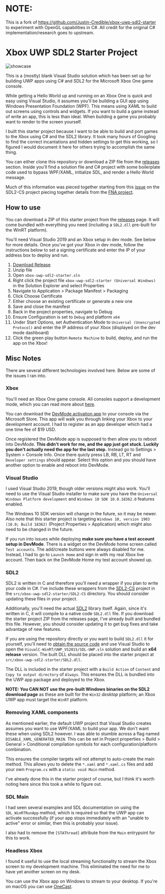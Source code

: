 # __NOTE:__
This is a fork of https://github.com/Justin-Credible/xbox-uwp-sdl2-starter to experiment with OpenGL capabilities in C#.  All credit for the original C# implementation/research goes to upstream.

# Xbox UWP SDL2 Starter Project

![showcase](.readme/screenshot.jpg)

This is a (mostly) blank Visual Studio solution which has been set up for building UWP apps using C# and SDL2 for the Microsoft Xbox One game console.

While getting a Hello World up and running on an Xbox One is quick and easy using Visual Studio, it assumes you'll be building a GUI app using Windows Presentation Foundation (WPF). This means using XAML to build out screens using controls and widgets. If you want to build a game instead of write an app, this is less than ideal. When building a game you probably want to render to the screen yourself.

I built this starter project because I want to be able to build and port games to the Xbox using C# and the SDL2 library. It took many hours of Googling to find the correct incantations and hidden settings to get this working, so I figured I would document it here for others trying to accomplish the same thing.

You can either clone this repository or download a ZIP file from the [releases](https://github.com/Justin-Credible/xbox-uwp-sdl2-starter/releases) section. Inside you'll find a solution file and C# project with some boilerplate code used to bypass WPF/XAML, initialize SDL, and render a Hello World message.

Much of this information was pieced together starting from this [issue](https://github.com/flibitijibibo/SDL2-CS/issues/114) on the SDL2-CS project piecing together details from the [FNA project](https://fna-xna.github.io/).

## How to use

You can download a ZIP of this starter project from the [releases](https://github.com/Justin-Credible/xbox-uwp-sdl2-starter/releases) page. It will come bundled with everything you need (including a `SDL2.dll` pre-built for the WinRT platform).

You'll need Visual Studio 2019 and an Xbox setup in dev mode. See below for more details. Once you've got your Xbox in dev mode, follow the instructions below to set a signing certificate and enter the IP of your address box to deploy and run.

1. [Download Release](https://github.com/Justin-Credible/xbox-uwp-sdl2-starter/releases)
2. Unzip file
3. Open `xbox-uwp-sdl2-starter.sln`
4. Right click the project file `xbox-uwp-sdl2-starter (Universal Windows)` in the Solution Explorer and select Properties
5. Navigate to Application > Package Manifest > Packaging
6. Click Choose Certificate
7. Either choose an existing certificate or generate a new one
8. Save and close the manifest
9. Back in the project properties, navigate to Debug
10. Ensure Configuration is set to `Debug` and platform `x64`
11. Under Start Options, set Authentication Mode to `Universal (Unencrypted Protocol)` and enter the IP address of your Xbox (displayed on the dev mode dashboard)
12. Click the green play button `Remote Machine` to build, deploy, and run the app on the Xbox!

## Misc Notes

There are several different technologies involved here. Below are some of the issues I ran into.

### Xbox

You'll need an Xbox One game console. All consoles support a development mode, which you can read more about [here](https://docs.microsoft.com/en-us/windows/uwp/xbox-apps/).

You can download the [DevMode activation app](https://docs.microsoft.com/en-us/windows/uwp/xbox-apps/devkit-activation) to your console via the Microsoft Store. This app will walk you through linking your Xbox to your development account. I had to register as an app developer which had a one time fee of $19 USD.

Once registered the DevMode app is supposed to then allow you to reboot into DevMode. **This didn't work for me, and the app just got stuck. Luckily you don't actually need the app for the last step.** Instead go to Settings > System > Console Info. Once there quicly press LB, RB, LT, RT and `Developer settings` should appear. Select this option and you should have another option to enable and reboot into DevMode.

### Visual Studio

I used Visual Studio 2019, though older versions might also work. You'll need to use the Visual Studio installer to make sure you have the `Universal Windows Platform development` and `Windows 10 SDK 10.0.18362.0` features enabled.

The Windows 10 SDK version will change in the future, so it may be newer. Also note that this starter project is targeting `Windows 10, version 1903 (10.0; Build 18362)` (Project Properties > Application) which might also need to be changed in the future.

If you run into issues while deploying **make sure you have a test account setup in DevMode**. There is a widget on the DevMode home screen called `Test accounts`. The add/create buttons were always disabled for me. Instead, I had to go to `Launch Home` and sign in with my real Xbox live account. Then back on the DevMode Home my test account showed up.

### SDL2

SDL2 is written in C and therefore you'll need a wrapper if you plan to write your code in C#. I've include these wrappers from the [SDL2-CS](https://github.com/flibitijibibo/SDL2-CS) project in the `src/xbox-uwp-sdl2-starter/SDL2-CS` directory. You should consider updating these files in your project.

Additionally, you'll need the actual [SDL2](https://www.libsdl.org/) library itself. Again, since it's written in C, it will compile to a native code `SDL2.dll` file. If you download the starter project ZIP from the releases page, I've already built and bundled this file. However, you should consider updating it to get bug fixes and take advantage of new features.

If you are using the repository directly or you want to build `SDL2.dll` it for yourself, you'll need to [obtain the source code](https://www.libsdl.org/download-2.0.php) and use Visual Studio to open the `VisualC-WinRT/UWP_VS2015/SDL-UWP.sln` solution and build an **x64 release** version. The built DLL should be placed into the starter project at `src/xbox-uwp-sdl2-starter/SDL2.dll`.

The DLL is included in the starter project with a `Build Action` of `Content` and `Copy to output directory` of `Always`. This ensures the DLL is bundled into the UWP app package and deployed to the Xbox.

**NOTE: You CAN NOT use the pre-built Windows binaries on the SDL2 download page** as these are built for the `Win32` _desktop_ platform; an Xbox UWP app must target the `WinRT` platform.

### Removing XAML components

As mentioned earlier, the default UWP project that Visual Studio creates assumes you want to use WPF/XAML to build your app. We don't want these when using SDL2 however. I was able to stumble across a flag named `DISABLE_XAML_GENERATED_MAIN`. This can be set in Project properties > Build > General > Conditional compilation symbols for each configuration/platform combination.

This ensures the compiler targets will not attempt to auto-create the main method. This allows you to delete the `*.xaml` and `*.xaml.cs` files and add your own `Program.cs` with a `static void Main` method.

I've already done this in the starter project of course, but I think it's worth noting here since this took a while to figure out.

### SDL Main

I had seen several examples and SDL documentation on using the `SDL_WinRTRunApp` method, which is required so that the UWP app can activate successfully (if your app stops immediately with an "unable to active" error or similar, then this is probably your issue).

I also had to remove the `[STAThread]` attribute from the `Main` entrypoint for this to work.

### Headless Xbox

I found it useful to use the local streaming functionality to stream the Xbox screen to my development machine. This eliminated the need for me to have yet another screen on my desk.

You can use the Xbox app on Windows to stream to your desktop. If you're on macOS you can use [OneCast](https://onecast.me/).
